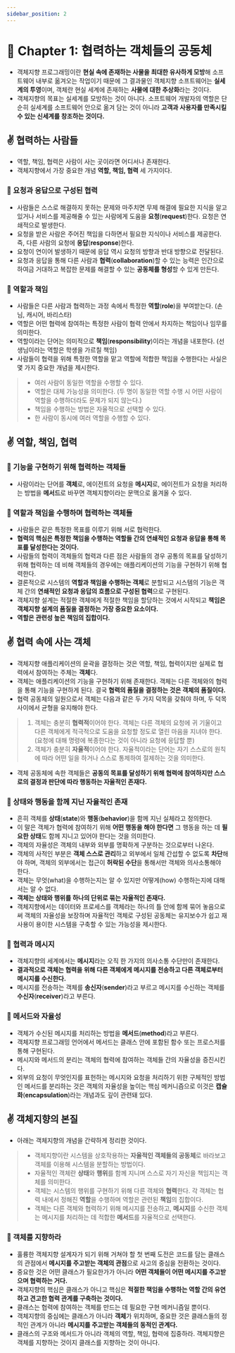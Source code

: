 ```yaml
---
sidebar_position: 2
---
```


# 🌈 Chapter 1: 협력하는 객체들의 공동체

- 객체지향 프로그래밍이란 **현실 속에 존재하는 사물을 최대한 유사하게 모방**해 소프트웨어 내부로 옮겨오는 작업이기 때문에 그 결과물인 객체지향 소프트웨어는 **실세계의 투영**이며, 객체란 현실 세계에 존재하는 **사물에 대한 추상화**라는 것이다.
- 객체지향의 목표는 실세계를 모방하는 것이 아니다. 소프트웨어 개발자의 역할은 단순히 실세계를 소프트웨어 안으로 옮겨 담는 것이 아니라 **고객과 사용자를 만족시킬 수 있는 신세계를 창조하는 것이다.**

## ✌ 협력하는 사람들
- 역할, 책임, 협력은 사람이 사는 곳이라면 어디서나 존재한다.
- 객체지향에서 가장 중요한 개념 **역할, 책임, 협력** 세 가지이다.

### 🎈 요청과 응답으로 구성된 협력
- 사람들은 스스로 해결하지 못하는 문제와 마주치면 무제 해결에 필요한 지식을 알고 있거나 서비스를 제공해줄 수 있는 사람에게 도움을 **요청**(**request**)한다. 요청은 연쇄적으로 발생한다.
- 요청을 받은 사람은 주어진 책임을 다하면서 필요한 지식이나 서비스를 제공한다. 즉, 다른 사람의 요청에 **응답**(**response**)한다.
- 요청이 연이어 발생하기 때문에 응답 역시 요청의 방향과 반대 방향으로 전달된다.
- 요청과 응답을 통해 다른 사람과 **협력**(**collaboration**)할 수 있는 능력은 인간으로 하여금 거대하고 복잡한 문제를 해결할 수 있는 **공동체를 형성**할 수 있게 만든다.

### 🎈 역할과 책임
- 사람들은 다른 사람과 협력하는 과정 속에서 특정한 **역할**(**role**)을 부여받는다. (손님, 캐시어, 바리스타)
- 역할은 어떤 협력에 참여하는 특정한 사람이 협력 안에서 차지하는 책임이나 임무를 의미한다.
- 역할이라는 단어는 의미적으로 **책임**(**responsibility**)이라는 개념을 내포한다. (선생님이라는 역할은 학생을 가르칠 책임)
- 사람들이 협력을 위해 특정한 역할을 맡고 역할에 적합한 책임을 수행한다는 사실은 몇 가지 중요한 개념을 제시한다.

> - 여러 사람이 동일한 역할을 수행할 수 있다.
> - 역할은 대체 가능성을 의미한다. (두 명이 동일한 역할 수행 시 어떤 사람이 역할을 수행하더라도 문제가 되지 않는다.)
> - 책임을 수행하는 방법은 자율적으로 선택할 수 있다.
> - 한 사람이 동시에 여러 역할을 수행할 수 있다.

## ✌ 역할, 책임, 협력

### 🎈 기능을 구현하기 위해 협력하는 객체들
- 사람이라는 단어를 **객체**로, 에이전트의 요청을 **메시지**로, 에이전트가 요청을 처리하는 방법을 **메서드**로 바꾸면 객체지향이라는 문맥으로 옮겨올 수 있다.

### 🎈 역할과 책임을 수행하며 협력하는 객체들
- 사람들은 같은 특정한 목표를 이루기 위해 서로 협럭한다.
- **협력의 핵심은 특정한 책임을 수행하는 역할들 간의 연쇄적인 요청과 응답을 통해 목표를 달성한다는 것이다.**
- 사람들의 협력이 객체들의 협력과 다른 점은 사람들의 경우 공통의 목표를 달성하기 위해 협력하는 데 비해 객체들의 경우에는 애플리케이션의 기능을 구현하기 위해 협력한다.
- 결론적으로 시스템의 **역할과 책임을 수행하는 객체**로 분할되고 시스템의 기능은 객체 간의 **연쇄적인 요청과 응답의 흐름으로 구성된 협력**으로 구현된다.
- 객체지향 설계는 적절한 객체에게 적절한 책임을 할당하는 것에서 시작되고 **책임은 객체지향 설계의 품질을 결정하는 가장 중요한 요소이다.**
- **역할은 관련성 높은 책임의 집합이다.**

## ✌ 협력 속에 사는 객체
- 객체지향 애플리케이션의 윤곽을 결정하는 것은 역할, 책임, 협력이지만 실제로 협력에서 참여하는 주체는 **객체**다.
- 객체는 애플리케이션의 기능을 구현하기 위해 존재한다. 객체는 다른 객체와의 협력을 통해 기능을 구현하게 된다. 결국 **협력의 품질을 결정하는 것은 객체의 품질이다.**
- 협력 공동체의 일원으로서 객체는 다음과 같은 두 가지 덕목을 갖춰야 하며, 두 덕목 사이에서 균형을 유지해야 한다.

> 1. 객체는 충분히 **협력적**이어야 한다. 객체는 다른 객체의 요청에 귀 기울이고 다른 객체에게 적극적으로 도움을 요청할 정도로 열린 마음을 지녀야 한다. (요청에 대해 명령에 복종한다는 것이 아니라 요청에 응답할 뿐)   
> 2. 객체가 충분히 **자율적**이어야 한다. 자율적이라는 단어는 자기 스스로의 원칙에 따라 어떤 일을 하거나 스스로 통제하여 절제하는 것을 의미한다.

- 객체 공동체에 속한 객체들은 **공동의 목표를 달성하기 위해 협력에 참여하지만 스스로의 결정과 판단에 따라 행동하는 자율적인 존재다.**

### 🎈 상태와 행동을 함께 지닌 자율적인 존재
- 흔히 객체를 **상태**(**state**)와 **행동**(**behavior**)을 함께 지닌 실체라고 정의한다.
- 이 말은 객체가 협력에 참여하기 위해 **어떤 행동을 해야 한다면** 그 행동을 하는 데 **필요한 상태**도 함께 지니고 있어야 한다는 것을 의미한다.
- 객체의 자율성은 객체의 내부와 외부를 명확하게 구분하는 것으로부터 나온다.
- 객체의 사적인 부분은 **객체 스스로 관리**하고 외부에서 일체 간섭할 수 없도록 **차단**해야 하며, 객체의 외부에서는 접근이 **허락된 수단**을 통해서만 객체와 의사소통해야 한다.
- 객체는 무엇(what)을 수행하는지는 알 수 있지만 어떻게(how) 수행하는지에 대해서는 알 수 없다.
- **객체는 상태와 행위를 하나의 단위로 묶는 자율적인 존재다.**
- 객체지향에서는 데이터와 프로세스를 객체라는 하나의 틀 안에 함께 묶어 놓음으로써 객체의 자율성을 보장하며 자율적인 객체로 구성된 공동체는 유지보수가 쉽고 재사용이 용이한 시스템을 구축할 수 있는 가능성을 제시한다.

### 🎈 협력과 메시지
- 객체지향의 세계에서는 **메시지**라는 오직 한 가지의 의사소통 수단만이 존재한다.
- **결과적으로 객체는 협력을 위해 다른 객체에게 메시지를 전송하고 다른 객체로부터 메시지를 수신한다.**
- 메시지를 전송하는 객체를 **송신자**(**sender**)라고 부르고 메시지를 수신하는 객체를 **수신자**(**receiver**)라고 부른다.

### 🎈 메서드와 자율성
- 객체가 수신된 메시지를 처리하는 방법을 **메서드**(**method**)라고 부른다.
- 객체지향 프로그래밍 언어에서 메서드는 클래스 안에 포함된 함수 또는 프로스저를 통해 구현된다.
- 메시지와 메서드의 분리는 객체의 협력에 참여하는 객체들 간의 자율성을 증진시킨다.
- 외부의 요청이 무엇인지를 표헌하는 메시지와 요청을 처리하기 위한 구체적인 방법인 메서드를 분리하는 것은 객체의 자율성을 높이는 핵심 메커니즘으로 이것은 **캡슐화**(**encapsulation**)라는 개념과도 깊이 관련돼 있다.

## ✌ 객체지향의 본질
- 아래는 객체지향의 개념을 간략하게 정리한 것이다.

> - 객체지향이란 시스템을 상호작용하는 **자율적인 객체들의 공동체**로 바라보고 객체를 이용해 시스템을 분할하는 방법이다.
> - 자율적인 객체란 **상태**와 **행위**를 함께 지니며 스스로 자기 자신을 책임지는 객체를 의미한다.
> - 객체는 시스템의 행위를 구현하기 위해 다른 객체와 **협력**한다. 각 객체는 협력 내에서 정해진 **역할**을 수행하며 역할은 관련된 **책임**의 집합이다.
> - 객체는 다른 객체와 협력하기 위해 메시지를 전송하고, **메시지**를 수신한 객체는 메시지를 처리하는 데 적합한 **메서드**를 자율적으로 선택한다.

### 🎈 객체를 지향하라
- 훌륭한 객체지향 설계자가 되기 위해 거쳐야 할 첫 번째 도전은 코드를 담는 클래스의 관점에서 **메시지를 주고받는 객체의 관점**으로 사고의 중심을 전환하는 것이다.
- 중요한 것은 어떤 클래스가 필요한가가 아니라 **어떤 객체들이 어떤 메시지를 주고받으며 협력하는 거다.**
- 객체지향의 핵심은 클래스가 아니고 핵심은 **적절한 책임을 수행하는 역할 간의 유연하고 견고한 협력 관계를 구축하는 것이다.**
- 클래스는 협력에 참여하는 객체를 만드는 데 필요한 구현 메커니즘일 뿐이다.
- 객체지향의 중심에는 클래스가 아니라 **객체**가 위치하며, 중요한 것은 클래스들의 정적인 관계가 아니라 **메시지를 주고받는 객체들의 동적인 관계다.**
- 클래스의 구조와 메서드가 아니라 객체의 역할, 책임, 협력에 집중하라. 객체지향은 객체를 지향하는 것이지 클래스를 지향하는 것이 아니다.
